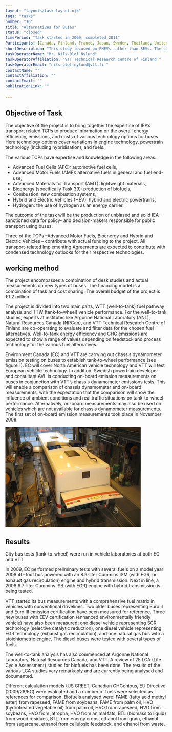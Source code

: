 ```yaml
---
layout: "layouts/task-layout.njk"
tags: "tasks"
number: "16"
title: "Alternatives for Buses"
status: "closed"
timePeriod: "Task started in 2009, completed 2011"
Participants: [Canada, Finland, France, Japan, Sweden, Thailand, United States, European Commission, Germany, Switzerland]
shortDescription: "This study focused on PHEVs rather than BEVs. The study examines PHEV powertrains with four separate designs, of which two of these are range extended vehicles."
taskOperatorName: "Mr. Nils-Olof Nylund"
taskOperatorAffiliation: "VTT Technical Research Centre of Finland "
taskOperatorEmail: "nils-olof.nylund@vtt.fi "
contactName: ""
contactAffiliation: ""
contactEmail: ""
publicationLink: ""

---
```


## Objective of Task
The objective of the project is to bring together the expertise of IEA’s transport related TCPs to produce information on the overall energy efficiency, emissions, and costs of various technology options for buses. Here technology options cover variations in engine technology, powertrain technology (including hybridisation), and fuels.  

The various TCPs have expertise and knowledge in the following areas: 

- Advanced Fuel Cells (AFC): automotive fuel cells, 
- Advanced Motor Fuels (AMF): alternative fuels in general and fuel end-use, 
- Advanced Materials for Transport (AMT): lightweight materials, 
- Bioenergy (specifically Task 39): production of biofuels, 
- Combustion: new combustion systems, 
- Hybrid and Electric Vehicles (HEV): hybrid and electric powertrains, 
- Hydrogen: the use of hydrogen as an energy carrier. 

The outcome of the task will be the production of unbiased and solid IEA-sanctioned data for policy- and decision-makers responsible for public transport using buses. 

Three of the TCPs –Advanced Motor Fuels, Bioenergy and Hybrid and Electric Vehicles – contribute with actual funding to the project. All transport-related Implementing Agreements are expected to contribute with condensed technology outlooks for their respective technologies. 

## working method
The project encompasses a combination of desk studies and actual measurements on new types of buses. The financing model is a combination of task and cost sharing. The overall budget of the project is €1.2 million.  

The project is divided into two main parts, WTT (well-to-tank) fuel pathway analysis and TTW (tank-to-wheel) vehicle performance. For the well-to-tank studies, experts at institutes like Argonne National Laboratory (ANL), Natural Resources Canada (NRCan), and VTT Technical Research Centre of Finland are co-operating to evaluate and filter data for the chosen fuel alternatives. Well-to-tank energy efficiency and GHG emissions are expected to show a range of values depending on feedstock and process technology for the various fuel alternatives.  

Environment Canada (EC) and VTT are carrying out chassis dynamometer emission testing on buses to establish tank-to-wheel performance (see figure 1). EC will cover North American vehicle technology and VTT will test European vehicle technology. In addition, Swedish powertrain developer and consultant AVL is conducting on-board emission measurements on buses in conjunction with VTT’s chassis dynamometer emissions tests. This will enable a comparison of chassis dynamometer and on-board measurements, with the expectation that the comparison will show the influence of ambient conditions and real traffic situations on tank-to-wheel performance. Alternatively, on-board measurements may also be used on vehicles which are not available for chassis dynamometer measurements. The first set of on-board emission measurements took place in November 2009.  

![Task 16 figure](/assets/images/task16_figure_one.png)


## Results
City bus tests (tank-to-wheel) were run in vehicle laboratories at both EC and VTT. 

In 2009, EC performed preliminary tests with several fuels on a model year 2008 40-foot bus powered with an 8.9-liter Cummins ISM (with EGR, or exhaust gas recirculation) engine and hybrid transmission. Next in line, a 2008 6.7-liter Cummins ISB (with EGR) engine with hybrid transmission is being tested.  

VTT started its bus measurements with a comprehensive fuel matrix in vehicles with conventional drivelines. Two older buses representing Euro II and Euro III emission certification have been measured for reference. Three new buses with EEV certification (enhanced environmentally friendly vehicle) have also been measured: one diesel vehicle representing SCR technology (selective catalytic reduction), one diesel vehicle representing EGR technology (exhaust gas recirculation), and one natural gas bus with a stoichiometric engine. The diesel buses were tested with several types of fuels. 

The well-to-tank analysis has also commenced at Argonne National Laboratory, Natural Resources Canada, and VTT. A review of 25 LCA (Life Cycle Assessment) studies for biofuels has been done. The results of the various LCA studies vary remarkably and are currently being analysed and documented. 

Different calculation models (US GREET, Canadian GHGenious, EU Directive (2009/28/EC) were evaluated and a number of fuels were selected as references for comparison. Biofuels analysed were: FAME (fatty acid methyl ester) from rapeseed, FAME from soybeans, FAME from palm oil, HVO (hydrotreated vegetable oil) from palm oil, HVO from rapeseed, HVO from soybeans, HVO from jatropha, HVO from animal fats, BTL (biomass to liquid) from wood residues, BTL from energy crops, ethanol from grain, ethanol from sugarcane, ethanol from cellulosic feedstock, and ethanol from waste. 